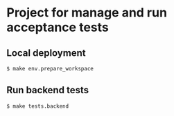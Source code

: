 # Project for manage and run acceptance tests

## Local deployment
```bash
$ make env.prepare_workspace
```

## Run backend tests
```bash
$ make tests.backend
```
